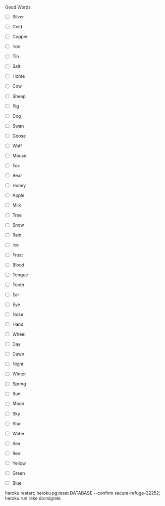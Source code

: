 Good Words

- [ ] Silver
- [ ] Gold
- [ ] Copper
- [ ] Iron
- [ ] Tin

- [ ] Salt

- [ ] Horse
- [ ] Cow
- [ ] Sheep
- [ ] Pig
- [ ] Dog 

- [ ] Swan
- [ ] Goose
- [ ] Wolf
- [ ] Mouse
- [ ] Fox
- [ ] Bear

- [ ] Honey
- [ ] Apple
- [ ] Milk

- [ ] Tree

- [ ] Snow
- [ ] Rain
- [ ] Ice
- [ ] Frost

- [ ] Blood
- [ ] Tongue
- [ ] Tooth
- [ ] Ear
- [ ] Eye
- [ ] Nose
- [ ] Hand

- [ ] Wheel

- [ ] Day
- [ ] Dawn
- [ ] Night

- [ ] Winter
- [ ] Spring

- [ ] Sun
- [ ] Moon
- [ ] Sky
- [ ] Star

- [ ] Water
- [ ] Sea

- [ ] Red
- [ ] Yellow
- [ ] Green
- [ ] Blue





heroku restart; heroku pg:reset DATABASE --confirm secure-refuge-32252; heroku run rake db:migrate
